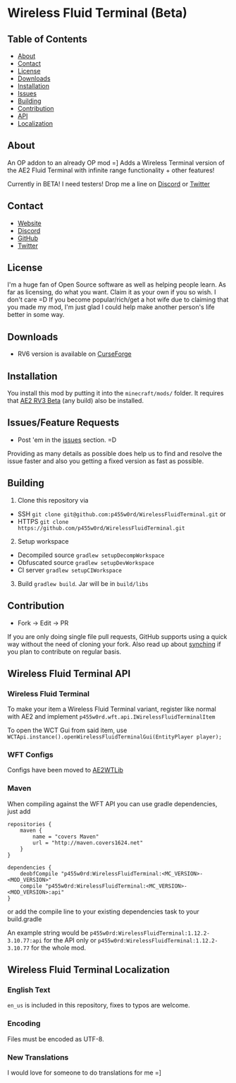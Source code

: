 # Wireless Fluid Terminal (Beta)

## Table of Contents

* [About](#about)
* [Contact](#contact)
* [License](#license)
* [Downloads](#downloads)
* [Installation](#installation)
* [Issues](#issues)
* [Building](#building)
* [Contribution](#contribution)
* [API](#wireless-fluid-terminal-api)
* [Localization](#wireless-fluid-terminal-localization)

## About

An OP addon to an already OP mod =]
Adds a Wireless Terminal version of the AE2 Fluid Terminal with infinite range functionality + other features!

Currently in BETA! I need testers! Drop me a line on [Discord](#contact) or [Twitter](#contact)

## Contact

* [Website](http://p455w0rd.net/)
* [Discord](http://p455w0rd.net/discord)
* [GitHub](https://github.com/p455w0rd/WirelessFluidTerminal)
* [Twitter](https://twitter.com/TheRealp455w0rd)

## License

I'm a huge fan of Open Source software as well as helping people learn.
As far as licensing, do what you want. Claim it as your own if you so wish. I don't care =D If you become popular/rich/get a hot wife due to claiming that you made my mod,
I'm just glad I could help make another person's life better in some way.

## Downloads

* RV6 version is available on [CurseForge](http://minecraft.curseforge.com/projects/wireless-fluid-terminal)

## Installation

You install this mod by putting it into the `minecraft/mods/` folder. It requires that [AE2 RV3 Beta](http://ae-mod.info/Downloads/) (any build) also be installed.

## Issues/Feature Requests

* Post 'em in the [issues](https://github.com/p455w0rd/WirelessFluidTerminal/issues) section. =D

Providing as many details as possible does help us to find and resolve the issue faster and also you getting a fixed version as fast as possible.

## Building

1. Clone this repository via 
  - SSH `git clone git@github.com:p455w0rd/WirelessFluidTerminal.git` or 
  - HTTPS `git clone https://github.com/p455w0rd/WirelessFluidTerminal.git`
2. Setup workspace 
  - Decompiled source `gradlew setupDecompWorkspace`
  - Obfuscated source `gradlew setupDevWorkspace`
  - CI server `gradlew setupCIWorkspace`
3. Build `gradlew build`. Jar will be in `build/libs`

## Contribution

* Fork -> Edit -> PR

If you are only doing single file pull requests, GitHub supports using a quick way without the need of cloning your fork. Also read up about [synching](https://help.github.com/articles/syncing-a-fork) if you plan to contribute on regular basis.

## Wireless Fluid Terminal API

### Wireless Fluid Terminal
To make your item a Wireless Fluid Terminal variant, register like normal with AE2 and implement
`p455w0rd.wft.api.IWirelessFluidTerminalItem`

To open the WCT Gui from said item, use
`WCTApi.instance().openWirelessFluidTerminalGui(EntityPlayer player);`

### WFT Configs
Configs have been moved to [AE2WTLib](https://github.com/p455w0rd/AE2WirelessTerminalLibrary)

### Maven

When compiling against the WFT API you can use gradle dependencies, just add

	repositories {
		maven {
			name = "covers Maven"
			url = "http://maven.covers1624.net"
		}
	}

    dependencies {
		deobfCompile "p455w0rd:WirelessFluidTerminal:<MC_VERSION>-<MOD_VERSION>"
        compile "p455w0rd:WirelessFluidTerminal:<MC_VERSION>-<MOD_VERSION>:api"
    }
	

or add the compile line to your existing dependencies task to your build.gradle

An example string would be `p455w0rd:WirelessFluidTerminal:1.12.2-3.10.77:api` for the API only or `p455w0rd:WirelessFluidTerminal:1.12.2-3.10.77`  for the whole mod.

## Wireless Fluid Terminal Localization

### English Text

`en_us` is included in this repository, fixes to typos are welcome.

### Encoding

Files must be encoded as UTF-8.

### New Translations

I would love for someone to do translations for me =]


